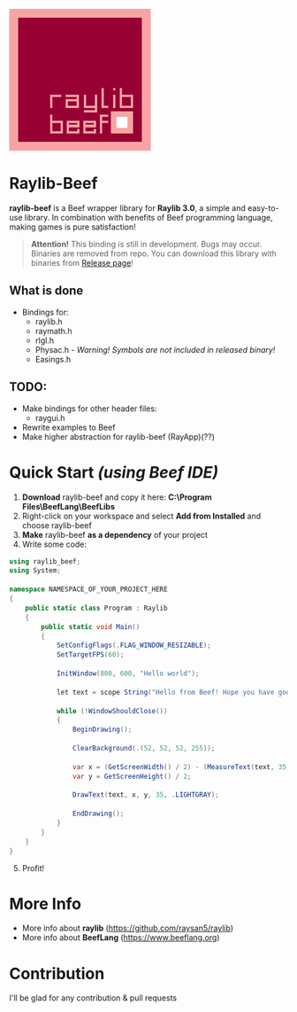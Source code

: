 ![](img/raylib-beef-logo.png)
# Raylib-Beef
**raylib-beef** is a Beef wrapper library for **Raylib 3.0**, a simple and easy-to-use library. In combination with benefits of Beef programming language, making games is pure satisfaction!

> **Attention!** This binding is still in development. Bugs may occur.
	Binaries are removed from repo. You can download this library with binaries from [Release page](https://github.com/M0n7y5/raylib-beef/releases)!

## What is done
- Bindings for:
    - raylib.h
    - raymath.h
    - rlgl.h
	- Physac.h - *Warning! Symbols are not included in released binary!*
	- Easings.h

## TODO:
- Make bindings for other header files:
    - raygui.h
- Rewrite examples to Beef
- Make higher abstraction for raylib-beef (RayApp)(??)


# Quick Start *(using Beef IDE)*
1. **Download** raylib-beef and copy it here: **C:\Program Files\BeefLang\BeefLibs**
2. Right-click on your workspace and select **Add from Installed** and choose raylib-beef
3. **Make** raylib-beef **as a dependency** of your project 
4. Write some code:
```csharp
using raylib_beef;
using System;

namespace NAMESPACE_OF_YOUR_PROJECT_HERE
{
	public static class Program : Raylib
	{
		public static void Main()
		{
			SetConfigFlags(.FLAG_WINDOW_RESIZABLE);
			SetTargetFPS(60);

			InitWindow(800, 600, "Hello world");

			let text = scope String("Hello from Beef! Hope you have good day!");

			while (!WindowShouldClose())
			{
				BeginDrawing();

				ClearBackground(.(52, 52, 52, 255));

				var x = (GetScreenWidth() / 2) - (MeasureText(text, 35) / 2);
				var y = GetScreenHeight() / 2;

				DrawText(text, x, y, 35, .LIGHTGRAY);

				EndDrawing();
			}
		}
	}
}
```
5. Profit!

# More Info
- More info about **raylib** (https://github.com/raysan5/raylib)
- More info about **BeefLang** (https://www.beeflang.org)

# Contribution

I'll be glad for any contribution & pull requests

